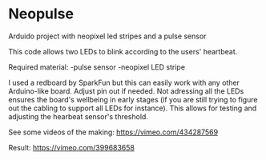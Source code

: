 # Neopulse
 Arduido project with neopixel led stripes and a pulse sensor

This code allows two LEDs to blink according to the users' heartbeat.

Required material:
-pulse sensor
-neopixel LED stripe

I used a redboard by SparkFun but this can easily work with any other Arduino-like board.
Adjust pin out if needed.
Not adressing all the LEDs ensures the board's wellbeing in early stages
(if you are still trying to figure out the cabling to support all LEDs for instance).
This allows for testing and adjusting the hearbeat sensor's threshold.


See some videos of the making:
https://vimeo.com/434287569

Result:
https://vimeo.com/399683658
